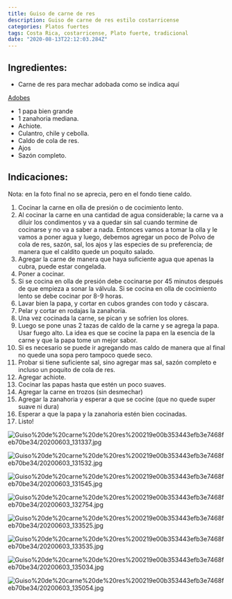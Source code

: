```yaml
---
title: Guiso de carne de res
description: Guiso de carne de res estilo costarricense
categories: Platos fuertes
tags: Costa Rica, costarricense, Plato fuerte, tradicional
date: "2020-08-13T22:12:03.284Z"
---
```

## Ingredientes:

- Carne de res para mechar adobada como se indica aquí

[Adobes ](https://www.notion.so/Adobes-4c61df92a4b64357801ad1f68a71e99f)

- 1 papa bien grande
- 1 zanahoria mediana.
- Achiote.
- Culantro, chile y cebolla.
- Caldo de cola de res.
- Ajos
- Sazón completo.

## Indicaciones:

Nota: en la foto final no se aprecia, pero en el fondo tiene caldo.

1. Cocinar la carne en olla de presión o de cocimiento lento. 
2. Al cocinar la carne en una cantidad de agua considerable; la carne va a diluir los condimentos y va a quedar sin sal cuando termine de cocinarse y no va a saber a nada. Entonces vamos a tomar la olla y le vamos a poner agua y luego, debemos agregar un poco de Polvo de cola de res, sazón, sal, los ajos y las especies de su preferencia; de manera que el caldito quede un poquito salado.
3. Agregar la carne de manera que haya suficiente agua que apenas la cubra, puede estar congelada.
4. Poner a cocinar.
5. Si se cocina en olla de presión debe cocinarse por 45 minutos después de que empieza a sonar la válvula. Si se cocina en olla de cocimiento lento se debe cocinar por 8-9 horas.
6. Lavar bien la papa, y cortar en cubos grandes con todo y cáscara.
7. Pelar y cortar en rodajas la zanahoria.
8. Una vez cocinada la carne, se pican y se sofríen los olores.
9. Luego se pone unas 2 tazas de caldo de la carne y se agrega la papa. Usar fuego alto. La idea es que se cocine la papa en la esencia de la carne y que la papa tome un mejor sabor. 
10. Si es necesario se puede ir agregando mas caldo de manera que al final no quede una sopa pero tampoco quede seco.
11. Probar si tiene suficiente sal, sino agregar mas sal, sazón completo e incluso un poquito de cola de res.
12. Agregar achiote.
13. Cocinar las papas hasta que estén un poco suaves.
14. Agregar la carne en trozos (sin desmechar)
15. Agregar la zanahoria y esperar a que se cocine (que no quede super suave ni dura)
16. Esperar a que la papa y la zanahoria estén bien cocinadas.
17. Listo!

![Guiso%20de%20carne%20de%20res%200219e00b353443efb3e7468feb70be34/20200603_131337.jpg](Guiso%20de%20carne%20de%20res%200219e00b353443efb3e7468feb70be34/20200603_131337.jpg)

![Guiso%20de%20carne%20de%20res%200219e00b353443efb3e7468feb70be34/20200603_131532.jpg](Guiso%20de%20carne%20de%20res%200219e00b353443efb3e7468feb70be34/20200603_131532.jpg)

![Guiso%20de%20carne%20de%20res%200219e00b353443efb3e7468feb70be34/20200603_131545.jpg](Guiso%20de%20carne%20de%20res%200219e00b353443efb3e7468feb70be34/20200603_131545.jpg)

![Guiso%20de%20carne%20de%20res%200219e00b353443efb3e7468feb70be34/20200603_132754.jpg](Guiso%20de%20carne%20de%20res%200219e00b353443efb3e7468feb70be34/20200603_132754.jpg)

![Guiso%20de%20carne%20de%20res%200219e00b353443efb3e7468feb70be34/20200603_133525.jpg](Guiso%20de%20carne%20de%20res%200219e00b353443efb3e7468feb70be34/20200603_133525.jpg)

![Guiso%20de%20carne%20de%20res%200219e00b353443efb3e7468feb70be34/20200603_133535.jpg](Guiso%20de%20carne%20de%20res%200219e00b353443efb3e7468feb70be34/20200603_133535.jpg)

![Guiso%20de%20carne%20de%20res%200219e00b353443efb3e7468feb70be34/20200603_135034.jpg](Guiso%20de%20carne%20de%20res%200219e00b353443efb3e7468feb70be34/20200603_135034.jpg)

![Guiso%20de%20carne%20de%20res%200219e00b353443efb3e7468feb70be34/20200603_135054.jpg](Guiso%20de%20carne%20de%20res%200219e00b353443efb3e7468feb70be34/20200603_135054.jpg)